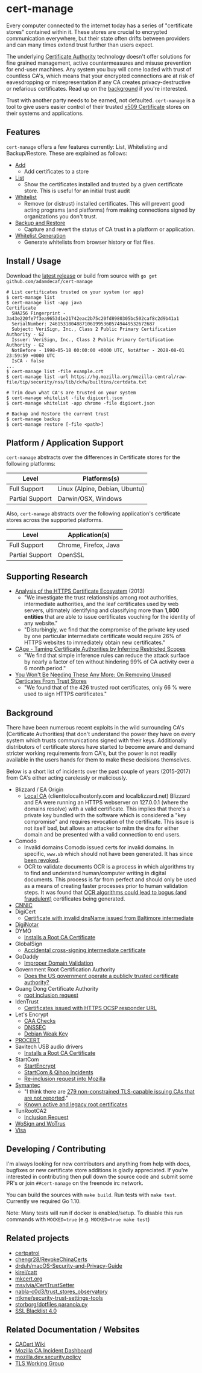 # cert-manage

Every computer connected to the internet today has a series of "certificate stores" contained within it. These stores are crucial to encrypted communication everywhere, but their state often drifts between providers and can many times extend trust further than users expect.

The underlying [Certificate Authority](https://en.wikipedia.org/wiki/Certificate_authority) technology doesn't offer solutions for fine grained management, active countermeasures and misuse prevention for end-user machines. Any system you buy will come loaded with trust of countless CA's, which means that your encrypted connections are at risk of eavesdropping or misrepresentation if any CA creates privacy-destructive or nefarious certificates. Read up on the [background](#background) if you're interested.

Trust with another party needs to be earned, not defaulted. `cert-manage` is a tool to give users easier control of their trusted [x509 Certificate](https://en.wikipedia.org/wiki/X.509) stores on their systems and applications.

## Features

`cert-manage` offers a few features currently: List, Whitelisting and Backup/Restore. These are explained as follows:

- [Add](docs/basics.md#add)
  - Add certificates to a store
- [List](docs/basics.md#list)
  - Show the certificates installed and trusted by a given certificate store. This is useful for an initial trust audit
- [Whitelist](docs/whitelists.md#whitelisting)
  - Remove (or distrust) installed certificates. This will prevent good acting programs (and platforms) from making connections signed by organizations you don't trust.
- [Backup and Restore](docs/basics.md#backup-and-restore)
  - Capture and revert the status of CA trust in a platform or application.
- [Whitelist Generation](docs/whitelists.md#generating-whitelists)
  - Generate whitelists from browser history or flat files.

## Install / Usage

Download the [latest release](https://github.com/adamdecaf/cert-manage/releases) or build from source with `go get github.com/adamdecaf/cert-manage`

```
# List certificates trusted on your system (or app)
$ cert-manage list
$ cert-manage list -app java
Certificate
  SHA256 Fingerprint - 3a43e220fe7f3ea9653d1e21742eac2b75c20fd8980305bc502caf8c2d9b41a1
  SerialNumber: 246153180488710619953605749449532672687
  Subject: VeriSign, Inc., Class 2 Public Primary Certification Authority - G2
  Issuer: VeriSign, Inc., Class 2 Public Primary Certification Authority - G2
  NotBefore - 1998-05-18 00:00:00 +0000 UTC, NotAfter - 2028-08-01 23:59:59 +0000 UTC
  IsCA - false
...
$ cert-manage list -file example.crt
$ cert-manage list -url https://hg.mozilla.org/mozilla-central/raw-file/tip/security/nss/lib/ckfw/builtins/certdata.txt

# Trim down what CA's are trusted on your system
$ cert-manage whitelist -file digicert.json
$ cert-manage whitelist -app chrome -file digicert.json

# Backup and Restore the current trust
$ cert-manage backup
$ cert-manage restore [-file <path>]
```

## Platform / Application Support

`cert-manage` abstracts over the differences in Certificate stores for the following platforms:

| Level | Platforms(s) |
|----|----|
| Full Support | Linux (Alpine, Debian, Ubuntu) |
| Partial Support | Darwin/OSX, Windows |

Also, `cert-manage` abstracts over the following application's certificate stores across the supported platforms.

| Level | Application(s) |
|-----|-----|
| Full Support | Chrome, Firefox, Java |
| Partial Support | OpenSSL |

## Supporting Research

- [Analysis of the HTTPS Certificate Ecosystem](docs/papers/https-imc13.pdf) (2013)
   - "We investigate the trust relationships among root authorities, intermediate authorities, and the leaf certificates used by web servers, ultimately identifying and classifying more than **1,800 entities** that are able to issue certificates vouching for the identity of any website."
   - "Disturbingly, we find that the compromise of the private key used by one particular intermediate certificate would require 26% of HTTPS websites to immediately obtain new certificates."
- [CAge - Taming Certificate Authorities by Inferring Restricted Scopes](docs/papers/cage-fc13.pdf)
   - "We find that simple inference rules can reduce the attack surface by nearly a factor of ten without hindering 99% of CA activity over a 6 month period."
- [You Won't Be Needing These Any More: On Removing Unused Certicates From Trust Stores](docs/papers/on-removing-unused-certs.pdf)
   - "We found that of the 426 trusted root certificates, only 66 % were used to sign HTTPS certificates."

## Background

There have been numerous recent exploits in the wild surrounding CA's (Certificate Authorities) that don't understand the power they have on every system which trusts communications signed with their keys. Additionally distributors of certificate stores have started to become aware and demand stricter working requirements from CA's, but the power is not readily available in the users hands for them to make these decisions themselves.

Below is a short list of incidents over the past couple of years (2015-2017) from CA's either acting carelessly or maliciously.

- Blizzard / EA Origin
  - [Local CA](https://groups.google.com/forum/#!msg/mozilla.dev.security.policy/pk039T_wPrI/tGnFDFTnCQAJ) (clienttolocalhostonly.com and localblizzard.net)
    Blizzard and EA were running an HTTPS webserver on 127.0.0.1 (where the domains resolve) with a valid certificate. This implies that there's a private key bundled with the software which is considered a "key compromise" and requires revocation of the certificate.
    This issue is not itself bad, but allows an attacker to mitm the dns for either domain and be presented with a valid connection to end users.
- Comodo
  - Invalid domains
    Comodo issued certs for invalid domains. In specific, `www.sb` which should not have been generated. It has since [been revoked](https://crt.sh/?id=34242572).
  - OCR to validate documents
    OCR is a process in which algorithms try to find and understand human/computer writing in digital documents. This process is far from perfect and should only be used as a means of creating faster processes prior to human validation steps. It was found that [OCR algorithms could lead to bogus (and fraudulent)](https://bugzilla.mozilla.org/show_bug.cgi?id=1311713) certificates being generated.
- [CNNIC](https://blog.mozilla.org/security/2015/03/23/revoking-trust-in-one-cnnic-intermediate-certificate/)
- DigiCert
  - [Certificate with invalid dnsName issued from Baltimore intermediate](https://groups.google.com/forum/#!topic/mozilla.dev.security.policy/5bpr9yBgaYo)
- [DigiNotar](https://en.wikipedia.org/wiki/DigiNotar)
- DYMO
  - [Installs a Root CA Certificate](https://github.com/njh/dymo-root-ca-security-risk)
- GlobalSign
  - [Accidental cross-signing intermediate certificate](https://downloads.globalsign.com/acton/fs/blocks/showLandingPage/a/2674/p/p-008f/t/page/fm/0)
- GoDaddy
  - [Improper Domain Validation](https://groups.google.com/forum/?hl=en#!msg/mozilla.dev.security.policy/Htujoyq-pO8/uRBcS2TmBQAJ)
- Government Root Certification Authority
  - [Does the US government operate a publicly trusted certificate authority?](https://https.cio.gov/certificates/#does-the-us-government-operate-a-publicly-trusted-certificate-authority?)
- Guang Dong Certificate Authority
  - [root inclusion request](https://groups.google.com/forum/#!topic/mozilla.dev.security.policy/kB2JrygK7Vk)
- IdenTrust
  - [Certificates issued with HTTPS OCSP responder URL](https://groups.google.com/forum/#!topic/mozilla.dev.security.policy/jSHuE-Oc7rY)
- Let's Encrypt
  - [CAA Checks](https://groups.google.com/forum/#!topic/mozilla.dev.security.policy/SrAhO4ye4G8)
  - [DNSSEC](https://groups.google.com/d/msg/mozilla.dev.security.policy/r9QM8tNqxx0/ZmnWwTXoAQAJ)
  - [Debian Weak Key](https://groups.google.com/forum/#!topic/mozilla.dev.security.policy/WL_-9pVhZf8)
- [PROCERT](https://wiki.mozilla.org/CA:PROCERT_Issues)
- Savitech USB audio drivers
  - [Installs a Root CA Certificate](https://www.kb.cert.org/vuls/id/446847)
- StartCom
  - [StartEncrypt](https://www.computest.nl/blog/startencrypt-considered-harmful-today/)
  - [StartCom & Qihoo Incidents](https://groups.google.com/forum/#!topic/mozilla.dev.security.policy/TbDYE69YP8E)
  - [Re-inclusion request into Mozilla](https://groups.google.com/forum/#!topic/mozilla.dev.security.policy/hNOJJrN6WfE)
- [Symantec](https://wiki.mozilla.org/CA:Symantec_Issues)
  - "I think there are [279 non-constrained TLS-capable issuing CAs that are not reported](https://bugzilla.mozilla.org/show_bug.cgi?id=1417771)."
  - [Known active and legacy root certificates](https://chromium.googlesource.com/chromium/src/+/master/net/data/ssl/symantec/README.md)
- TunRootCA2
  - [Inclusion Request](https://groups.google.com/forum/#!topic/mozilla.dev.security.policy/wCZsVq7AtUY)
- [WoSign and WoTrus](https://wiki.mozilla.org/CA:WoSign_Issues)
- [Visa](https://groups.google.com/d/msg/mozilla.dev.security.policy/NNV3zvX43vE/rae9kNkWAgAJ)


## Developing / Contributing

I'm always looking for new contributors and anything from help with docs, bugfixes or new certificate store additions is gladly appreciated. If you're interested in contributing then pull down the source code and submit some PR's or join `##cert-manage` on the freenode irc network.

You can build the sources with `make build`. Run tests with `make test`. Currently we required Go 1.10.

Note: Many tests will run if docker is enabled/setup. To disable this run commands with `MOCKED=true` (e.g. `MOCKED=true make test`)

## Related projects

- [certpatrol](http://patrol.psyced.org/)
- [chengr28/RevokeChinaCerts](https://github.com/chengr28/RevokeChinaCerts)
- [drduh/macOS-Security-and-Privacy-Guide](https://github.com/drduh/macOS-Security-and-Privacy-Guide#certificate-authorities)
- [kirei/catt](https://github.com/kirei/catt)
- [mkcert.org](https://mkcert.org/)
- [msylvia/CertTrustSetter](https://github.com/MSylvia/CertTrustSetter)
- [nabla-c0d3/trust_stores_observatory](https://github.com/nabla-c0d3/trust_stores_observatory)
- [ntkme/security-trust-settings-tools](https://github.com/ntkme/security-trust-settings-tools)
- [storborg/dotfiles paranoia.py](https://github.com/storborg/dotfiles/blob/master/scripts/paranoia.py)
- [SSL Blacklist 4.0](http://www.codefromthe70s.org/sslblacklist.aspx)

## Related Documentation / Websites

- [CACert Wiki](http://wiki.cacert.org/CAcert)
- [Mozilla CA Incident Dashboard](https://wiki.mozilla.org/CA/Incident_Dashboard)
- [mozilla.dev.security.policy](https://groups.google.com/forum/#!forum/mozilla.dev.security.policy)
- [TLS Working Group](https://datatracker.ietf.org/wg/tls/charter/)
